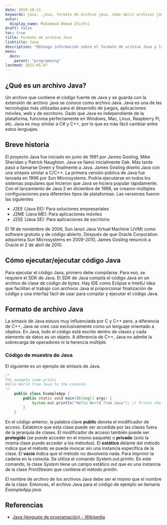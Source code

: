 ```yaml
---
date: 2019-10-11
keywords: java, .java, formato de archivo java, cómo abrir archivos java, cómo ejecutar archivos java, archivo java, código de muestra java
autor:
  display_name: Muhammad Ahmad Chishti
draft: false
toc: true
title: Formato de archivo Java
linktitle: Java
description: "Obtenga información sobre el formato de archivo Java y las API que pueden crear y abrir archivos Java."
menu:
  docs:
    parent: "programming"
lastmod: 2021-05-07
---
```


## ¿Qué es un archivo Java? ##
Un archivo que contiene el código fuente de Java y se guarda con la extensión de archivo .java se conoce como archivo Java. Java es una de las tecnologías más utilizadas para el desarrollo de juegos, aplicaciones móviles, web y de escritorio. Dado que Java es independiente de la plataforma, funciona perfectamente en Windows, Mac, Linux, Raspberry Pi, etc. Java es muy similar a C# y C++, por lo que es más fácil cambiar entre estos lenguajes.

## Breve historia ##

El proyecto Java fue iniciado en junio de 1991 por James Gosling, Mike Sheridan y Patrick Naughton. Java se llamó inicialmente Oak. Más tarde pasó a llamarse Green y finalmente a Java. James Gosling diseñó Java con una sintaxis similar a C/C++. La primera versión pública de Java fue lanzada en 1996 por Sun Microsystems. Podría ejecutarse en todos los sistemas populares que hicieron que Java se hiciera popular rápidamente. Con el lanzamiento de Java 2 en diciembre de 1998, se crearon múltiples configuraciones para diferentes tipos de plataformas. Las versiones fueron las siguientes

- J2EE (Java EE): Para soluciones empresariales
- J2ME (Java ME): Para aplicaciones móviles
- J2SE (Java SE): Para aplicaciones de escritorio

El 19 de noviembre de 2006, Sun lanzó Java Virtual Machine (JVM) como software gratuito y de código abierto. Después de que Oracle Corporation adquiriera Sun Microsystems en 2009-2010, James Gosling renunció a Oracle el 2 de abril de 2010.

## Cómo ejecutar/ejecutar código Java ##

Para ejecutar el código Java, primero debe compilarse. Para eso, se requiere el SDK de Java. El SDK de Java compila el código Java en un archivo de clase de código de bytes. Hay IDE como Eclipse e IntelliJ Idea que facilitan el trabajo con archivos Java al proporcionar finalización de código y una interfaz fácil de usar para compilar y ejecutar el código Java.

## Formato de archivo Java ##

La sintaxis de Java estuvo muy influenciada por C y C++ pero, a diferencia de C++, Java se creó casi exclusivamente como un lenguaje orientado a objetos. En Java, todo el código está escrito dentro de clases y cada elemento de datos es un objeto. A diferencia de C++, Java no admite la sobrecarga de operadores ni la herencia múltiple.

### Código de muestra de Java ###

El siguiente es un ejemplo de sintaxis de Java.

```java
/*
The example code prints
Hello World from Java to the console.
*/
    public class ExampleApp {
        public static void main(String[] args) {
            System.out.println("Hello World from Java"); // Prints the string to the console.
        }
    }
```
En el código anterior, la palabra clave **public** denota el modificador de acceso. Establece que esta clase puede ser accedida por las clases fuera de la jerarquía de clases. El modificador de acceso también puede ser **protegido** (se puede acceder en el mismo paquete) o **privado** (solo la misma clase puede acceder a los métodos). El **estático** delante del método indica que el método se puede invocar sin una instancia específica de la clase. El **vacío** indica que el método no devolvería nada. Para imprimir la cadena en la consola. Se utiliza el comando System.out.println. En este comando, la clase *System* tiene un campo estático *out* que es una instancia de la clase *PrintStream* que contiene el método *println*.

El nombre de archivo de los archivos Java debe ser el mismo que el nombre de la clase. Entonces, el archivo Java para el código de ejemplo se llamaría *ExampleApp.java*.

## Referencias ##

- [Java (lenguaje de programación) - Wikipedia](https://en.wikipedia.org/wiki/Java_(programming_language))

